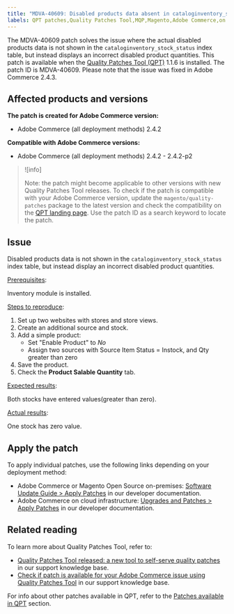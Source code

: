 ```yaml
---
title: "MDVA-40609: Disabled products data absent in cataloginventory_stock_status table"
labels: QPT patches,Quality Patches Tool,MQP,Magento,Adobe Commerce,on premises,cloud infrastructure,Support Tools,index,incorrect table,disabled product,2.4.2,2.4.2-p1,2.4.2-p2
---
```


The MDVA-40609 patch solves the issue where the actual disabled products data is not shown in the `cataloginventory_stock_status` index table, but instead displays an incorrect disabled product quantities. This patch is available when the [Quality Patches Tool (QPT)](https://support.magento.com/hc/en-us/articles/360047139492) 1.1.6 is installed. The patch ID is MDVA-40609. Please note that the issue was fixed in Adobe Commerce 2.4.3.

## Affected products and versions

**The patch is created for Adobe Commerce version:**

* Adobe Commerce (all deployment methods)  2.4.2

**Compatible with Adobe Commerce versions:**

* Adobe Commerce (all deployment methods) 2.4.2 - 2.4.2-p2

>![info]
>
>Note: the patch might become applicable to other versions with new Quality Patches Tool releases. To check if the patch is compatible with your Adobe Commerce version, update the `magento/quality-patches` package to the latest version and check the compatibility on the [QPT landing page](https://devdocs.magento.com/quality-patches/tool.html#patch-grid). Use the patch ID as a search keyword to locate the patch.

## Issue

Disabled products data is not shown in the `cataloginventory_stock_status` index table, but instead display an incorrect disabled product quantities.

<ins>Prerequisites</ins>:

Inventory module is installed.

<ins>Steps to reproduce</ins>:

1. Set up two websites with stores and store views.
1. Create an additional source and stock.
1. Add a simple product:
    * Set "Enable Product" to *No*
    * Assign two sources with Source Item Status = Instock, and Qty greater than zero
1. Save the product.
1. Check the **Product Salable Quantity** tab.

<ins>Expected results</ins>:

Both stocks have entered values(greater than zero).

<ins>Actual results</ins>:

One stock has zero value.

## Apply the patch

To apply individual patches, use the following links depending on your deployment method:

* Adobe Commerce or Magento Open Source on-premises: [Software Update Guide > Apply Patches](https://devdocs.magento.com/guides/v2.4/comp-mgr/patching/mqp.html) in our developer documentation.
* Adobe Commerce on cloud infrastructure: [Upgrades and Patches > Apply Patches](https://devdocs.magento.com/cloud/project/project-patch.html) in our developer documentation.

## Related reading

To learn more about Quality Patches Tool, refer to:

* [Quality Patches Tool released: a new tool to self-serve quality patches](https://support.magento.com/hc/en-us/articles/360047139492) in our support knowledge base.
* [Check if patch is available for your Adobe Commerce issue using Quality Patches Tool](https://support.magento.com/hc/en-us/articles/360047125252) in our support knowledge base.

For info about other patches available in QPT, refer to the [Patches available in QPT](https://support.magento.com/hc/en-us/sections/360010506631-Patches-available-in-MQP-tool-) section.
